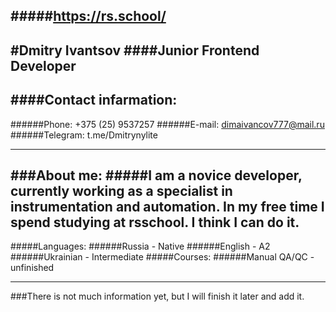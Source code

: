 ## #####https://rs.school/

## #Dmitry Ivantsov ####Junior Frontend Developer

## ####Contact infarmation:

######Phone: +375 (25) 9537257 ######E-mail: dimaivancov777@mail.ru ######Telegram:
t.me/Dmitrynylite

---

## ###About me: #####I am a novice developer, currently working as a specialist in instrumentation and automation. In my free time I spend studying at rsschool. I think I can do it.

#####Languages: ######Russia - Native ######English - A2 ######Ukrainian - Intermediate
#####Courses: ######Manual QA/QC - unfinished

---

###There is not much information yet, but I will finish it later and add it.

